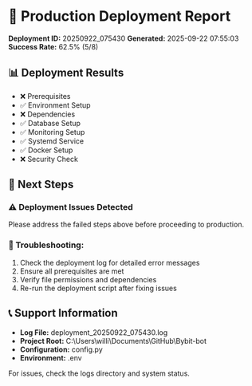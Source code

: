 
# 🚀 Production Deployment Report

**Deployment ID:** 20250922_075430
**Generated:** 2025-09-22 07:55:03
**Success Rate:** 62.5% (5/8)

## 📊 Deployment Results

- ❌ Prerequisites
- ✅ Environment Setup
- ❌ Dependencies
- ✅ Database Setup
- ✅ Monitoring Setup
- ✅ Systemd Service
- ✅ Docker Setup
- ❌ Security Check

## 🎯 Next Steps


### ⚠️ Deployment Issues Detected

Please address the failed steps above before proceeding to production.

### 🔧 Troubleshooting:
1. Check the deployment log for detailed error messages
2. Ensure all prerequisites are met
3. Verify file permissions and dependencies
4. Re-run the deployment script after fixing issues

## 📞 Support Information

- **Log File:** deployment_20250922_075430.log
- **Project Root:** C:\Users\willi\Documents\GitHub\Bybit-bot
- **Configuration:** config.py
- **Environment:** .env

For issues, check the logs directory and system status.
